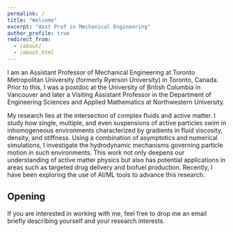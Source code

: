 ```yaml
---
permalink: /
title: "Welcome"
excerpt: "Asst Prof in Mechanical Engineering"
author_profile: true
redirect_from: 
  - /about/
  - /about.html
---
```

I am an Assistant Professor of Mechanical Engineering at Toronto Metropolitan University (formerly Ryerson University) in Toronto, Canada. Prior to this, I was a postdoc at the University of British Columbia in Vancouver and later a Visiting Assistant Professor in the Department of Engineering Sciences and Applied Mathematics at Northwestern University.

My research lies at the intersection of complex fluids and active matter. I study how single, multiple, and even suspensions of active particles swim in inhomogeneous environments characterized by gradients in fluid viscosity, density, and stiffness. Using a combination of asymptotics and numerical simulations, I investigate the hydrodynamic mechanisms governing particle motion in such environments. This work not only deepens our understanding of active matter physics but also has potential applications in areas such as targeted drug delivery and biofuel production. Recently, I have been exploring the use of AI/ML tools to advance this research.

## Opening
 
If you are interested in working with me, feel free to drop me an email briefly describing yourself and your research interests.
